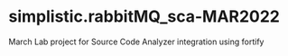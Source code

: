 # simplistic.rabbitMQ_sca-MAR2022
March Lab project for Source Code Analyzer integration using fortify
